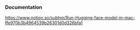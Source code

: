 ### Documentation

https://www.notion.so/subhm/Run-Hugging-face-model-in-mac-ffe970b3b4964539b26301d0d326bfa1
